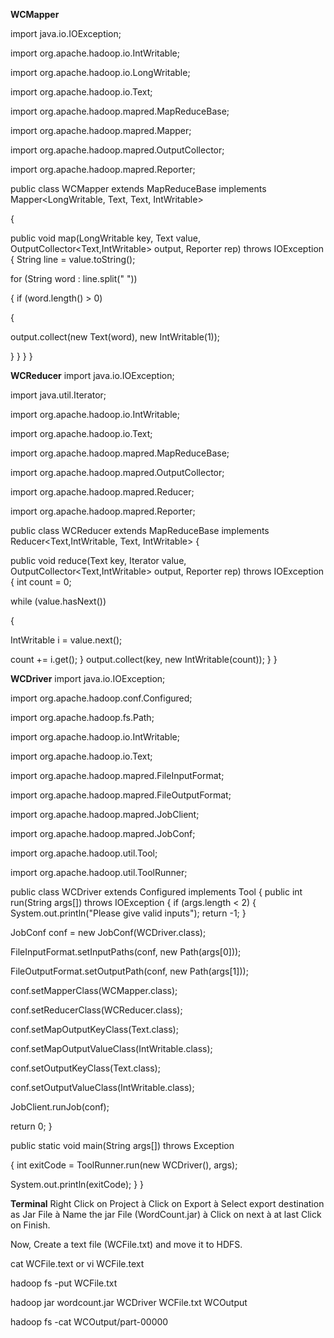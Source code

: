 **WCMapper**

import java.io.IOException;

import org.apache.hadoop.io.IntWritable;

import org.apache.hadoop.io.LongWritable;

import org.apache.hadoop.io.Text;

import org.apache.hadoop.mapred.MapReduceBase;

import org.apache.hadoop.mapred.Mapper;

import org.apache.hadoop.mapred.OutputCollector;

import org.apache.hadoop.mapred.Reporter;

public class WCMapper extends MapReduceBase implements Mapper<LongWritable, Text, Text, IntWritable>

{

public void map(LongWritable key, Text value, OutputCollector<Text,IntWritable> output, Reporter rep) throws IOException
{
String line = value.toString();

for (String word : line.split(" "))

{
if (word.length() > 0)

{

output.collect(new Text(word), new IntWritable(1));

}
}
}
}

**WCReducer**
import java.io.IOException;

import java.util.Iterator;

import org.apache.hadoop.io.IntWritable;

import org.apache.hadoop.io.Text;

import org.apache.hadoop.mapred.MapReduceBase;

import org.apache.hadoop.mapred.OutputCollector;

import org.apache.hadoop.mapred.Reducer;

import org.apache.hadoop.mapred.Reporter;

public class WCReducer extends MapReduceBase implements Reducer<Text,IntWritable, Text, IntWritable>
{

public void reduce(Text key, Iterator<IntWritable> value, OutputCollector<Text,IntWritable> output, Reporter rep) throws IOException
{
int count = 0;

while (value.hasNext())

{

IntWritable i = value.next();

count += i.get();
}
output.collect(key, new IntWritable(count));
}
}

**WCDriver**
import java.io.IOException;

import org.apache.hadoop.conf.Configured;

import org.apache.hadoop.fs.Path;

import org.apache.hadoop.io.IntWritable;

import org.apache.hadoop.io.Text;

import org.apache.hadoop.mapred.FileInputFormat;

import org.apache.hadoop.mapred.FileOutputFormat;

import org.apache.hadoop.mapred.JobClient;

import org.apache.hadoop.mapred.JobConf;

import org.apache.hadoop.util.Tool;

import org.apache.hadoop.util.ToolRunner;

public class WCDriver extends Configured implements Tool
{
public int run(String args[]) throws IOException
{
if (args.length < 2)
{
System.out.println("Please give valid inputs");
return -1;
}

JobConf conf = new JobConf(WCDriver.class);

FileInputFormat.setInputPaths(conf, new Path(args[0]));

FileOutputFormat.setOutputPath(conf, new Path(args[1]));

conf.setMapperClass(WCMapper.class);

conf.setReducerClass(WCReducer.class);

conf.setMapOutputKeyClass(Text.class);

conf.setMapOutputValueClass(IntWritable.class);

conf.setOutputKeyClass(Text.class);

conf.setOutputValueClass(IntWritable.class);

JobClient.runJob(conf);

return 0;
}


public static void main(String args[]) throws Exception

{
int exitCode = ToolRunner.run(new WCDriver(), args);

System.out.println(exitCode);
}
}

**Terminal**
Right Click on Project à Click on Export à Select export destination as Jar
File à Name the jar File (WordCount.jar) à Click on next à at last Click on
Finish.

Now, Create a text file (WCFile.txt) and move it to HDFS.

cat WCFile.text or vi WCFile.text

hadoop fs -put WCFile.txt 

hadoop jar wordcount.jar WCDriver WCFile.txt WCOutput

hadoop fs -cat WCOutput/part-00000
